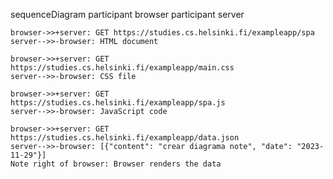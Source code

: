 sequenceDiagram
  participant browser
  participant server

    browser->>+server: GET https://studies.cs.helsinki.fi/exampleapp/spa
    server-->>-browser: HTML document
  
    browser->>+server: GET https://studies.cs.helsinki.fi/exampleapp/main.css
    server-->>-browser: CSS file
  
    browser->>+server: GET https://studies.cs.helsinki.fi/exampleapp/spa.js
    server-->>-browser: JavaScript code
  
    browser->>+server: GET https://studies.cs.helsinki.fi/exampleapp/data.json
    server-->>-browser: [{"content": "crear diagrama note", "date": "2023-11-29"}]
    Note right of browser: Browser renders the data
